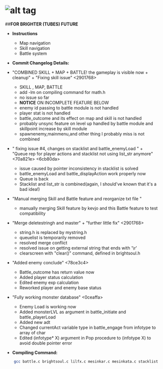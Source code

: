 # ![alt tag](https://cloud.githubusercontent.com/assets/23205405/20060403/97729e1a-a52d-11e6-922b-a879f2b7212a.jpg)
##**FOR BRIGHTER (TUBES) FUTURE**

* **Instructions**
  * Map navigation
  * Skill navigation
  * Battle system

* **Commit Changelog Details:**
 * "COMBINED SKILL + MAP + BATTLE! the gameplay is visible now + cleanup" + "Fixing skill issue" <f908f46> <2901768>
     - SKILL , MAP, BATTLE
     - add -lm on compiling command for math.h
     - no issue so far
     - **NOTICE** ON INCOMPLETE FEATURE BELOW
     - enemy id passing to battle module is not handled
     - player stat is not handled
     - battle_outcome and its effect on map and skill is not handled
     - probably unsync feature on level up handled by battle module and skillpoint increase by skill module
     - spawnenemy,mainmenu,and other thing I probably miss is not combined

 * " fixing issue #4, changes on stacklist and battle_enemyLoad " + "Queue rep for player actions and stacklist not using list_str anymore" <70a821e> <6cb80da>
     - issue caused by pointer inconsistency in stacklist is solved
     - battle_enemyLoad and battle_displayAction work properly now
     - Queue is back
     - Stacklist and list_str is combined(again, I should've known that it's a bad idea!)
     
 * "Manual merging Skill and Battle feature and reorganize txt file " <a42e502>
     - manually merging Skill feature by kevjo and this Battle feature to test compatibility
     
  * "Merge deletestringh and master" + "further little fix" <f908f46> <2901768>
     - string.h is replaced by mystring.h
     - queuelist is temporarily removed
     - resolved merge conflict
     - resolved issue on getting external string that ends with '\r'
     - clearscreen with "clear()" command, defined in brightsoul.h
     
  * "Added enemy conclude" <78ce3c4>
     - Battle_outcome has return value now
     - Added player status calculation
     - Edited enemy exp calculation
     - Reworked player and enemy base status

  * "Fully working monster database" <0ceaffa>
     - Enemy Load is working now
     - Added monsterLVL as argument in battle_initiate and battle_playerLoad
     - Added new adt
     - Changed currentAct variable type in battle_engage from infotype to array of char
     - Edited (infotype* X) argument in Pop procedure to (infotype X) to avoid double pointer error 
 
* **Compiling Command:**
```bash
	gcc battle.c brightsoul.c lilfx.c mesinkar.c mesinkata.c stacklist.c queue.c reader.c narrate.c monsterdb.c mystring.c tree.c skill.c listskill.c map.c point.c matriks.c -o atest -lm
```
